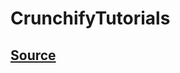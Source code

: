 # CrunchifyTutorials
## [Source](http://crunchify.com/create-very-simple-jersey-rest-service-and-send-json-data-from-java-client/)
